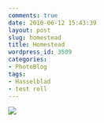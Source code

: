 ```yaml
---
comments: true
date: 2010-06-12 15:43:39
layout: post
slug: homestead
title: Homestead
wordpress_id: 3509
categories:
- PhotoBlog
tags:
- Hasselblad
- test roll
---
```


![](http://ryanfitzer.com/main/wp-content/uploads/2010/06/2010-06-12-at-12-15-01.jpg)
